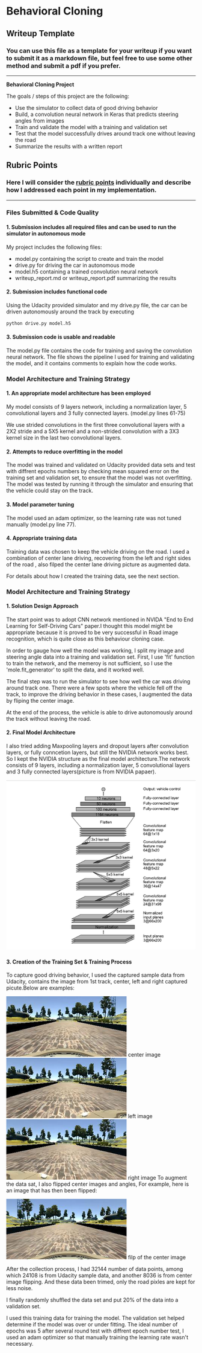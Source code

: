 # **Behavioral Cloning** 

## Writeup Template

### You can use this file as a template for your writeup if you want to submit it as a markdown file, but feel free to use some other method and submit a pdf if you prefer.

---

**Behavioral Cloning Project**

The goals / steps of this project are the following:
* Use the simulator to collect data of good driving behavior
* Build, a convolution neural network in Keras that predicts steering angles from images
* Train and validate the model with a training and validation set
* Test that the model successfully drives around track one without leaving the road
* Summarize the results with a written report


[//]: # (Image References)

[image1]: ./examples/placeholder.png "Model Visualization"
[image2]: ./examples/placeholder.png "Grayscaling"
[image3]: ./examples/placeholder_small.png "Recovery Image"
[image4]: ./examples/placeholder_small.png "Recovery Image"
[image5]: ./examples/placeholder_small.png "Recovery Image"
[image6]: ./examples/placeholder_small.png "Normal Image"
[image7]: ./examples/placeholder_small.png "Flipped Image"

## Rubric Points
### Here I will consider the [rubric points](https://review.udacity.com/#!/rubrics/432/view) individually and describe how I addressed each point in my implementation.  

---
### Files Submitted & Code Quality

#### 1. Submission includes all required files and can be used to run the simulator in autonomous mode

My project includes the following files:
* model.py containing the script to create and train the model
* drive.py for driving the car in autonomous mode
* model.h5 containing a trained convolution neural network 
* writeup_report.md or writeup_report.pdf summarizing the results

#### 2. Submission includes functional code
Using the Udacity provided simulator and my drive.py file, the car can be driven autonomously around the track by executing 
```sh
python drive.py model.h5
```

#### 3. Submission code is usable and readable

The model.py file contains the code for training and saving the convolution neural network. The file shows the pipeline I used for training and validating the model, and it contains comments to explain how the code works.

### Model Architecture and Training Strategy

#### 1. An appropriate model architecture has been employed

My model  consists of 9 layers network, including a normalization layer, 5 convolutional layers
and 3 fully connected layers. (model.py lines 61-75) 

We use strided convolutions in the first three convolutional layers with a 2X2 stride and a 5X5 kernel and a non-strided convolution with a 3X3 kernel size in the last two convolutional layers.

#### 2. Attempts to reduce overfitting in the model

The model was trained and validated on Udacity provided data sets and test with diffrent epochs numbers by checking mean squared error on the training set and validation set, to ensure that the model was not overfitting. The model was tested by running it through the simulator and ensuring that the vehicle could stay on the track.

#### 3. Model parameter tuning

The model used an adam optimizer, so the learning rate was not tuned manually (model.py line 77).

#### 4. Appropriate training data

Training data was chosen to keep the vehicle driving on the road. I used a combination of center lane driving, recovering from the left and right sides of the road , also filped the center lane driving picture as augmented data.

For details about how I created the training data, see the next section. 

### Model Architecture and Training Strategy

#### 1. Solution Design Approach

The start point was to adopt  CNN network mentioned in NVIDA "End to End Learning for Self-Driving Cars" paper.I thought this model might be appropriate because it is proved to be very successful in Road image recognition, which is quite close as this behaviour cloning case.

In order to gauge how well the model was working, I split my image and steering angle data into a training and validation set. First, I use 'fit' function to train the network, and the memeroy is not sufficient, so I use the 'mole.fit_generator' to split the data, and it worked well.

The final step was to run the simulator to see how well the car was driving around track one. There were a few spots where the vehicle fell off the track, to improve the driving behavior in these cases, I augmented the data by fliping the center image.

At the end of the process, the vehicle is able to drive autonomously around the track without leaving the road.

#### 2. Final Model Architecture

I also tried adding Maxpooling layers and dropout layers after convolution layers, or fully conncetion layers,  but still the NVIDIA network works best. So I kept the NVIDIA structure as the final model architecture.The network consists of 9 layers, including a normalization layer, 5 convolutional layers and 3 fully connected layers(picture is from NVIDIA papaer).

![avatar](/img/NVIDA.png)


#### 3. Creation of the Training Set & Training Process

To capture good driving behavior, I used the captured sample data from Udacity, contains the image from 1st track, center, left and right captured picute.Below are examples:

![avatar](/img/center_2016_12_01_13_30_48_287.jpg) 
             center image 
![avatar](/img/left_2016_12_01_13_30_48_287.jpg) 
             left image
![avatar](/img/right_2016_12_01_13_30_48_287.jpg)
             right image
To augment the data sat, I also flipped center images and angles, For example, here is an image that has then been flipped:

![avatar](/img/flip.png)
             filp of the center image

After the collection process, I had 32144 number of data points, among which 24108 is from Udacity sample data, and another 8036 is from center image flipping. And these data been trimed, only the road pixles are kept for less noise. 

I finally randomly shuffled the data set and put 20% of the data into a validation set. 

I used this training data for training the model. The validation set helped determine if the model was over or under fitting. The ideal number of epochs was 5  after several round test with diffrent epoch number test, I used an adam optimizer so that manually training the learning rate wasn't necessary.

